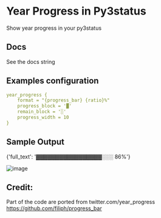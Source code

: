 # Year Progress in Py3status

Show year progress in your py3status

## Docs

See the docs string

## Examples configuration

``` yaml
year_progress {
    format = "{progress_bar} {ratio}%"
    progress_block = '▓'
    remain_block = '░'
    progress_width = 10
}
```

## Sample Output

{'full_text': '▓▓▓▓▓▓▓▓▓▓▓▓▓▓▓▓▓░░░ 86%'}

![image](https://user-images.githubusercontent.com/17734314/68861839-e6c05880-071e-11ea-91b3-5373484e51f7.png)

## Credit:

Part of the code are ported from twitter.com/year_progress <https://github.com/filiph/progress_bar>
